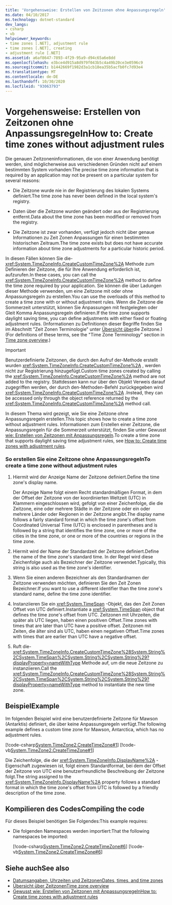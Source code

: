 ```yaml
---
title: 'Vorgehensweise: Erstellen von Zeitzonen ohne Anpassungsregeln'
ms.date: 04/10/2017
ms.technology: dotnet-standard
dev_langs:
- csharp
- vb
helpviewer_keywords:
- time zones [.NET], adjustment rule
- time zones [.NET], creating
- adjustment rule [.NET]
ms.assetid: a6af8647-7893-4f29-95a9-d94c65a6e8dd
ms.openlocfilehash: e3bce4d915a8d979f043b5c4a49b20ce3e0596c9
ms.sourcegitcommit: b1442669f1982d3a1cb18ea35b5acfb0fc7d93e4
ms.translationtype: MT
ms.contentlocale: de-DE
ms.lasthandoff: 10/30/2020
ms.locfileid: "93063793"
---
```

# <a name="how-to-create-time-zones-without-adjustment-rules"></a><span data-ttu-id="0b785-102">Vorgehensweise: Erstellen von Zeitzonen ohne Anpassungsregeln</span><span class="sxs-lookup"><span data-stu-id="0b785-102">How to: Create time zones without adjustment rules</span></span>

<span data-ttu-id="0b785-103">Die genauen Zeitzoneninformationen, die von einer Anwendung benötigt werden, sind möglicherweise aus verschiedenen Gründen nicht auf einem bestimmten System vorhanden:</span><span class="sxs-lookup"><span data-stu-id="0b785-103">The precise time zone information that is required by an application may not be present on a particular system for several reasons:</span></span>

- <span data-ttu-id="0b785-104">Die Zeitzone wurde nie in der Registrierung des lokalen Systems definiert.</span><span class="sxs-lookup"><span data-stu-id="0b785-104">The time zone has never been defined in the local system's registry.</span></span>

- <span data-ttu-id="0b785-105">Daten über die Zeitzone wurden geändert oder aus der Registrierung entfernt.</span><span class="sxs-lookup"><span data-stu-id="0b785-105">Data about the time zone has been modified or removed from the registry.</span></span>

- <span data-ttu-id="0b785-106">Die Zeitzone ist zwar vorhanden, verfügt jedoch nicht über genaue Informationen zu Zeit Zonen Anpassungen für einen bestimmten historischen Zeitraum.</span><span class="sxs-lookup"><span data-stu-id="0b785-106">The time zone exists but does not have accurate information about time zone adjustments for a particular historic period.</span></span>

<span data-ttu-id="0b785-107">In diesen Fällen können Sie die- <xref:System.TimeZoneInfo.CreateCustomTimeZone%2A> Methode zum Definieren der Zeitzone, die für Ihre Anwendung erforderlich ist, aufzurufen.</span><span class="sxs-lookup"><span data-stu-id="0b785-107">In these cases, you can call the <xref:System.TimeZoneInfo.CreateCustomTimeZone%2A> method to define the time zone required by your application.</span></span> <span data-ttu-id="0b785-108">Sie können die über Ladungen dieser Methode verwenden, um eine Zeitzone mit oder ohne Anpassungsregeln zu erstellen.</span><span class="sxs-lookup"><span data-stu-id="0b785-108">You can use the overloads of this method to create a time zone with or without adjustment rules.</span></span> <span data-ttu-id="0b785-109">Wenn die Zeitzone die Sommerzeit unterstützt, können Sie Anpassungen mit festgelegten oder Gleit Komma Anpassungsregeln definieren.</span><span class="sxs-lookup"><span data-stu-id="0b785-109">If the time zone supports daylight saving time, you can define adjustments with either fixed or floating adjustment rules.</span></span> <span data-ttu-id="0b785-110">(Informationen zu Definitionen dieser Begriffe finden Sie im Abschnitt "Zeit Zonen Terminologie" unter [Übersicht über](time-zone-overview.md)die Zeitzone.)</span><span class="sxs-lookup"><span data-stu-id="0b785-110">(For definitions of these terms, see the "Time Zone Terminology" section in [Time zone overview](time-zone-overview.md).)</span></span>

> [!IMPORTANT]
> <span data-ttu-id="0b785-111">Benutzerdefinierte Zeitzonen, die durch den Aufruf der-Methode erstellt wurden <xref:System.TimeZoneInfo.CreateCustomTimeZone%2A> , werden nicht zur Registrierung hinzugefügt.</span><span class="sxs-lookup"><span data-stu-id="0b785-111">Custom time zones created by calling the <xref:System.TimeZoneInfo.CreateCustomTimeZone%2A> method are not added to the registry.</span></span> <span data-ttu-id="0b785-112">Stattdessen kann nur über den Objekt Verweis darauf zugegriffen werden, der durch den-Methoden-Befehl zurückgegeben wird <xref:System.TimeZoneInfo.CreateCustomTimeZone%2A> .</span><span class="sxs-lookup"><span data-stu-id="0b785-112">Instead, they can be accessed only through the object reference returned by the <xref:System.TimeZoneInfo.CreateCustomTimeZone%2A> method call.</span></span>

<span data-ttu-id="0b785-113">In diesem Thema wird gezeigt, wie Sie eine Zeitzone ohne Anpassungsregeln erstellen.</span><span class="sxs-lookup"><span data-stu-id="0b785-113">This topic shows how to create a time zone without adjustment rules.</span></span> <span data-ttu-id="0b785-114">Informationen zum Erstellen einer Zeitzone, die Anpassungsregeln für die Sommerzeit unterstützt, finden Sie unter Gewusst [wie: Erstellen von Zeitzonen mit Anpassungsregeln](create-time-zones-with-adjustment-rules.md).</span><span class="sxs-lookup"><span data-stu-id="0b785-114">To create a time zone that supports daylight saving time adjustment rules, see [How to: Create time zones with adjustment rules](create-time-zones-with-adjustment-rules.md).</span></span>

### <a name="to-create-a-time-zone-without-adjustment-rules"></a><span data-ttu-id="0b785-115">So erstellen Sie eine Zeitzone ohne Anpassungsregeln</span><span class="sxs-lookup"><span data-stu-id="0b785-115">To create a time zone without adjustment rules</span></span>

1. <span data-ttu-id="0b785-116">Hiermit wird der Anzeige Name der Zeitzone definiert.</span><span class="sxs-lookup"><span data-stu-id="0b785-116">Define the time zone's display name.</span></span>

   <span data-ttu-id="0b785-117">Der Anzeige Name folgt einem Recht standardmäßigen Format, in dem der Offset der Zeitzone von der koordinierten Weltzeit (UTC) in Klammern eingeschlossen wird, gefolgt von einer Zeichenfolge, die die Zeitzone, eine oder mehrere Städte in der Zeitzone oder ein oder mehrere Länder oder Regionen in der Zeitzone angibt.</span><span class="sxs-lookup"><span data-stu-id="0b785-117">The display name follows a fairly standard format in which the time zone's offset from Coordinated Universal Time (UTC) is enclosed in parentheses and is followed by a string that identifies the time zone, one or more of the cities in the time zone, or one or more of the countries or regions in the time zone.</span></span>

2. <span data-ttu-id="0b785-118">Hiermit wird der Name der Standardzeit der Zeitzone definiert.</span><span class="sxs-lookup"><span data-stu-id="0b785-118">Define the name of the time zone's standard time.</span></span> <span data-ttu-id="0b785-119">In der Regel wird diese Zeichenfolge auch als Bezeichner der Zeitzone verwendet.</span><span class="sxs-lookup"><span data-stu-id="0b785-119">Typically, this string is also used as the time zone's identifier.</span></span>

3. <span data-ttu-id="0b785-120">Wenn Sie einen anderen Bezeichner als den Standardnamen der Zeitzone verwenden möchten, definieren Sie den Zeit Zonen Bezeichner.</span><span class="sxs-lookup"><span data-stu-id="0b785-120">If you want to use a different identifier than the time zone's standard name, define the time zone identifier.</span></span>

4. <span data-ttu-id="0b785-121">Instanziieren Sie ein <xref:System.TimeSpan> -Objekt, das den Zeit Zonen Offset von UTC definiert.</span><span class="sxs-lookup"><span data-stu-id="0b785-121">Instantiate a <xref:System.TimeSpan> object that defines the time zone's offset from UTC.</span></span> <span data-ttu-id="0b785-122">Zeitzonen mit Uhrzeiten, die später als UTC liegen, haben einen positiven Offset.</span><span class="sxs-lookup"><span data-stu-id="0b785-122">Time zones with times that are later than UTC have a positive offset.</span></span> <span data-ttu-id="0b785-123">Zeitzonen mit Zeiten, die älter sind als UTC, haben einen negativen Offset.</span><span class="sxs-lookup"><span data-stu-id="0b785-123">Time zones with times that are earlier than UTC have a negative offset.</span></span>

5. <span data-ttu-id="0b785-124">Ruft die- <xref:System.TimeZoneInfo.CreateCustomTimeZone%28System.String%2CSystem.TimeSpan%2CSystem.String%2CSystem.String%29?displayProperty=nameWithType> Methode auf, um die neue Zeitzone zu instanziieren.</span><span class="sxs-lookup"><span data-stu-id="0b785-124">Call the <xref:System.TimeZoneInfo.CreateCustomTimeZone%28System.String%2CSystem.TimeSpan%2CSystem.String%2CSystem.String%29?displayProperty=nameWithType> method to instantiate the new time zone.</span></span>

## <a name="example"></a><span data-ttu-id="0b785-125">Beispiel</span><span class="sxs-lookup"><span data-stu-id="0b785-125">Example</span></span>

<span data-ttu-id="0b785-126">Im folgenden Beispiel wird eine benutzerdefinierte Zeitzone für Mawson (Antarktis) definiert, die über keine Anpassungsregeln verfügt.</span><span class="sxs-lookup"><span data-stu-id="0b785-126">The following example defines a custom time zone for Mawson, Antarctica, which has no adjustment rules.</span></span>

[!code-csharp[System.TimeZone2.CreateTimeZone#1](../../../samples/snippets/csharp/VS_Snippets_CLR_System/system.TimeZone2.CreateTimeZone/cs/System.TimeZone2.CreateTimeZone.cs#1)]
[!code-vb[System.TimeZone2.CreateTimeZone#1](../../../samples/snippets/visualbasic/VS_Snippets_CLR_System/system.TimeZone2.CreateTimeZone/vb/System.TimeZone2.CreateTimeZone.vb#1)]

<span data-ttu-id="0b785-127">Die Zeichenfolge, die der <xref:System.TimeZoneInfo.DisplayName%2A> -Eigenschaft zugewiesen ist, folgt einem Standardformat, bei dem der Offset der Zeitzone von UTC eine benutzerfreundliche Beschreibung der Zeitzone folgt.</span><span class="sxs-lookup"><span data-stu-id="0b785-127">The string assigned to the <xref:System.TimeZoneInfo.DisplayName%2A> property follows a standard format in which the time zone's offset from UTC is followed by a friendly description of the time zone.</span></span>

## <a name="compiling-the-code"></a><span data-ttu-id="0b785-128">Kompilieren des Codes</span><span class="sxs-lookup"><span data-stu-id="0b785-128">Compiling the code</span></span>

<span data-ttu-id="0b785-129">Für dieses Beispiel benötigen Sie Folgendes:</span><span class="sxs-lookup"><span data-stu-id="0b785-129">This example requires:</span></span>

- <span data-ttu-id="0b785-130">Die folgenden Namespaces werden importiert:</span><span class="sxs-lookup"><span data-stu-id="0b785-130">That the following namespaces be imported:</span></span>

  [!code-csharp[System.TimeZone2.CreateTimeZone#6](../../../samples/snippets/csharp/VS_Snippets_CLR_System/system.TimeZone2.CreateTimeZone/cs/System.TimeZone2.CreateTimeZone.cs#6)]
  [!code-vb[System.TimeZone2.CreateTimeZone#6](../../../samples/snippets/visualbasic/VS_Snippets_CLR_System/system.TimeZone2.CreateTimeZone/vb/System.TimeZone2.CreateTimeZone.vb#6)]

## <a name="see-also"></a><span data-ttu-id="0b785-131">Siehe auch</span><span class="sxs-lookup"><span data-stu-id="0b785-131">See also</span></span>

- [<span data-ttu-id="0b785-132">Datumsangaben, Uhrzeiten und Zeitzonen</span><span class="sxs-lookup"><span data-stu-id="0b785-132">Dates, times, and time zones</span></span>](index.md)
- [<span data-ttu-id="0b785-133">Übersicht über Zeitzonen</span><span class="sxs-lookup"><span data-stu-id="0b785-133">Time zone overview</span></span>](time-zone-overview.md)
- [<span data-ttu-id="0b785-134">Gewusst wie: Erstellen von Zeitzonen mit Anpassungsregeln</span><span class="sxs-lookup"><span data-stu-id="0b785-134">How to: Create time zones with adjustment rules</span></span>](create-time-zones-with-adjustment-rules.md)
